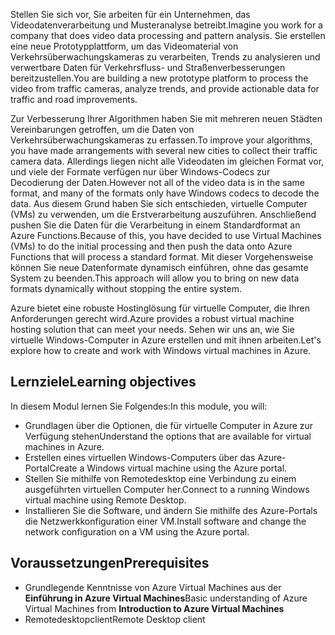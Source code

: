 <span data-ttu-id="fb717-101">Stellen Sie sich vor, Sie arbeiten für ein Unternehmen, das Videodatenverarbeitung und Musteranalyse betreibt.</span><span class="sxs-lookup"><span data-stu-id="fb717-101">Imagine you work for a company that does video data processing and pattern analysis.</span></span> <span data-ttu-id="fb717-102">Sie erstellen eine neue Prototypplattform, um das Videomaterial von Verkehrsüberwachungskameras zu verarbeiten, Trends zu analysieren und verwertbare Daten für Verkehrsfluss- und Straßenverbesserungen bereitzustellen.</span><span class="sxs-lookup"><span data-stu-id="fb717-102">You are building a new prototype platform to process the video from traffic cameras, analyze trends, and provide actionable data for traffic and road improvements.</span></span> 

<span data-ttu-id="fb717-103">Zur Verbesserung Ihrer Algorithmen haben Sie mit mehreren neuen Städten Vereinbarungen getroffen, um die Daten von Verkehrsüberwachungskameras zu erfassen.</span><span class="sxs-lookup"><span data-stu-id="fb717-103">To improve your algorithms, you have made arrangements with several new cities to collect their traffic camera data.</span></span> <span data-ttu-id="fb717-104">Allerdings liegen nicht alle Videodaten im gleichen Format vor, und viele der Formate verfügen nur über Windows-Codecs zur Decodierung der Daten.</span><span class="sxs-lookup"><span data-stu-id="fb717-104">However not all of the video data is in the same format, and many of the formats only have Windows codecs to decode the data.</span></span> <span data-ttu-id="fb717-105">Aus diesem Grund haben Sie sich entschieden, virtuelle Computer (VMs) zu verwenden, um die Erstverarbeitung auszuführen. Anschließend pushen Sie die Daten für die Verarbeitung in einem Standardformat an Azure Functions.</span><span class="sxs-lookup"><span data-stu-id="fb717-105">Because of this, you have decided to use Virtual Machines (VMs) to do the initial processing and then push the data onto Azure Functions that will process a standard format.</span></span> <span data-ttu-id="fb717-106">Mit dieser Vorgehensweise können Sie neue Datenformate dynamisch einführen, ohne das gesamte System zu beenden.</span><span class="sxs-lookup"><span data-stu-id="fb717-106">This approach will allow you to bring on new data formats dynamically without stopping the entire system.</span></span>

<span data-ttu-id="fb717-107">Azure bietet eine robuste Hostinglösung für virtuelle Computer, die Ihren Anforderungen gerecht wird.</span><span class="sxs-lookup"><span data-stu-id="fb717-107">Azure provides a robust virtual machine hosting solution that can meet your needs.</span></span> <span data-ttu-id="fb717-108">Sehen wir uns an, wie Sie virtuelle Windows-Computer in Azure erstellen und mit ihnen arbeiten.</span><span class="sxs-lookup"><span data-stu-id="fb717-108">Let's explore how to create and work with Windows virtual machines in Azure.</span></span>

## <a name="learning-objectives"></a><span data-ttu-id="fb717-109">Lernziele</span><span class="sxs-lookup"><span data-stu-id="fb717-109">Learning objectives</span></span>

<span data-ttu-id="fb717-110">In diesem Modul lernen Sie Folgendes:</span><span class="sxs-lookup"><span data-stu-id="fb717-110">In this module, you will:</span></span>

- <span data-ttu-id="fb717-111">Grundlagen über die Optionen, die für virtuelle Computer in Azure zur Verfügung stehen</span><span class="sxs-lookup"><span data-stu-id="fb717-111">Understand the options that are available for virtual machines in Azure.</span></span>
- <span data-ttu-id="fb717-112">Erstellen eines virtuellen Windows-Computers über das Azure-Portal</span><span class="sxs-lookup"><span data-stu-id="fb717-112">Create a Windows virtual machine using the Azure portal.</span></span>
- <span data-ttu-id="fb717-113">Stellen Sie mithilfe von Remotedesktop eine Verbindung zu einem ausgeführten virtuellen Computer her.</span><span class="sxs-lookup"><span data-stu-id="fb717-113">Connect to a running Windows virtual machine using Remote Desktop.</span></span>
- <span data-ttu-id="fb717-114">Installieren Sie die Software, und ändern Sie mithilfe des Azure-Portals die Netzwerkkonfiguration einer VM.</span><span class="sxs-lookup"><span data-stu-id="fb717-114">Install software and change the network configuration on a VM using the Azure portal.</span></span>

## <a name="prerequisites"></a><span data-ttu-id="fb717-115">Voraussetzungen</span><span class="sxs-lookup"><span data-stu-id="fb717-115">Prerequisites</span></span>

- <span data-ttu-id="fb717-116">Grundlegende Kenntnisse von Azure Virtual Machines aus der **Einführung in Azure Virtual Machines**</span><span class="sxs-lookup"><span data-stu-id="fb717-116">Basic understanding of Azure Virtual Machines from **Introduction to Azure Virtual Machines**</span></span>
- <span data-ttu-id="fb717-117">Remotedesktopclient</span><span class="sxs-lookup"><span data-stu-id="fb717-117">Remote Desktop client</span></span>